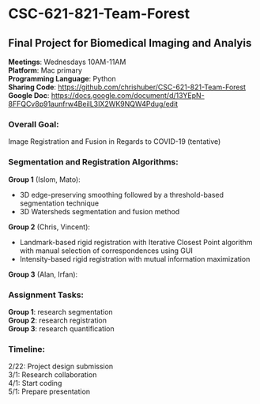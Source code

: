 # CSC-621-821-Team-Forest
## Final Project for Biomedical Imaging and Analyis

**Meetings**: Wednesdays 10AM-11AM\
**Platform**: Mac primary\
**Programming Language**: Python\
**Sharing Code**: https://github.com/chrishuber/CSC-621-821-Team-Forest \
**Google Doc**: https://docs.google.com/document/d/13YEpN-8FFQCv8p91aunfrw4BeilL3IX2WK9NQW4Pdug/edit

### Overall Goal:
Image Registration and Fusion in Regards to COVID-19 (tentative)

### Segmentation and Registration Algorithms:
**Group 1** (Islom, Mato): 
<ul><li>3D edge-preserving smoothing followed by a threshold-based segmentation technique</li><li>3D Watersheds segmentation and fusion method</li></ul>

**Group 2** (Chris, Vincent): 
<ul><li>Landmark-based rigid registration with Iterative Closest Point algorithm with manual selection of correspondences using GUI</li><li>Intensity-based rigid registration with mutual information maximization</li></ul>

**Group 3** (Alan, Irfan): 

### Assignment Tasks:
**Group 1**: research segmentation\
**Group 2**: research registration\
**Group 3**: research quantification

### Timeline:
2/22: Project design submission\
3/1: Research collaboration\
4/1: Start coding\
5/1: Prepare presentation
